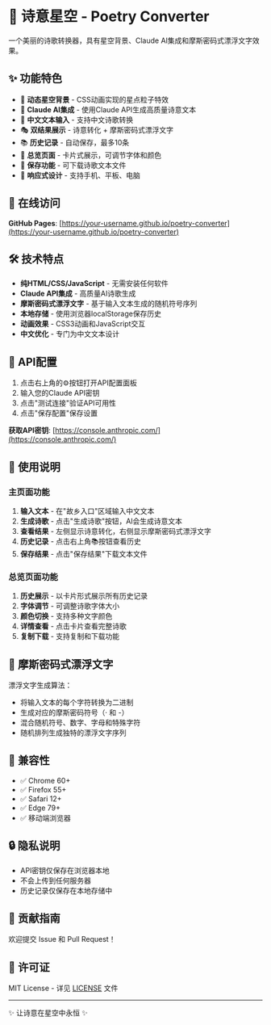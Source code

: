 # 🌠 诗意星空 - Poetry Converter

一个美丽的诗歌转换器，具有星空背景、Claude AI集成和摩斯密码式漂浮文字效果。

## ✨ 功能特色

- 🌌 **动态星空背景** - CSS动画实现的星点粒子特效
- 🤖 **Claude AI集成** - 使用Claude API生成高质量诗意文本
- 📝 **中文文本输入** - 支持中文诗歌转换
- 🎭 **双结果展示** - 诗意转化 + 摩斯密码式漂浮文字
- 📚 **历史记录** - 自动保存，最多10条
- 🎨 **总览页面** - 卡片式展示，可调节字体和颜色
- 💾 **保存功能** - 可下载诗歌文本文件
- 📱 **响应式设计** - 支持手机、平板、电脑

## 🚀 在线访问

**GitHub Pages**: [https://your-username.github.io/poetry-converter](https://your-username.github.io/poetry-converter)

## 🛠️ 技术特点

- **纯HTML/CSS/JavaScript** - 无需安装任何软件
- **Claude API集成** - 高质量AI诗歌生成
- **摩斯密码式漂浮文字** - 基于输入文本生成的随机符号序列
- **本地存储** - 使用浏览器localStorage保存历史
- **动画效果** - CSS3动画和JavaScript交互
- **中文优化** - 专门为中文文本设计

## 🔧 API配置

1. 点击右上角的⚙️按钮打开API配置面板
2. 输入您的Claude API密钥
3. 点击"测试连接"验证API可用性
4. 点击"保存配置"保存设置

**获取API密钥**: [https://console.anthropic.com/](https://console.anthropic.com/)

## 🎯 使用说明

### 主页面功能
1. **输入文本** - 在"故乡入口"区域输入中文文本
2. **生成诗歌** - 点击"生成诗歌"按钮，AI会生成诗意文本
3. **查看结果** - 左侧显示诗意转化，右侧显示摩斯密码式漂浮文字
4. **历史记录** - 点击右上角📚按钮查看历史
5. **保存结果** - 点击"保存结果"下载文本文件

### 总览页面功能
1. **历史展示** - 以卡片形式展示所有历史记录
2. **字体调节** - 可调整诗歌字体大小
3. **颜色切换** - 支持多种文字颜色
4. **详情查看** - 点击卡片查看完整诗歌
5. **复制下载** - 支持复制和下载功能

## 🌟 摩斯密码式漂浮文字

漂浮文字生成算法：
- 将输入文本的每个字符转换为二进制
- 生成对应的摩斯密码符号（· 和 -）
- 混合随机符号、数字、字母和特殊字符
- 随机排列生成独特的漂浮文字序列

## 📱 兼容性

- ✅ Chrome 60+
- ✅ Firefox 55+
- ✅ Safari 12+
- ✅ Edge 79+
- ✅ 移动端浏览器

## 🔒 隐私说明

- API密钥仅保存在浏览器本地
- 不会上传到任何服务器
- 历史记录仅保存在本地存储中

## 🤝 贡献指南

欢迎提交 Issue 和 Pull Request！

## 📄 许可证

MIT License - 详见 [LICENSE](LICENSE) 文件

---

✨ 让诗意在星空中永恒 ✨